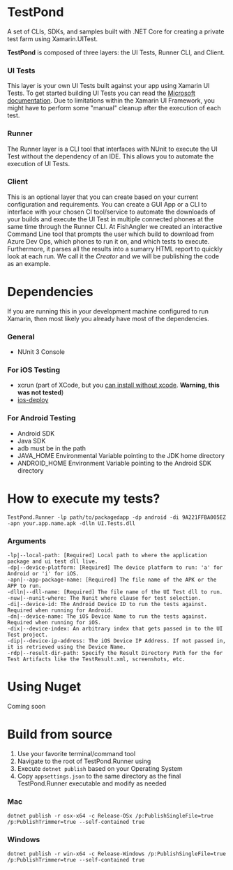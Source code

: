 # TestPond
A set of CLIs, SDKs, and samples built with .NET Core for creating a private test farm using Xamarin.UITest. 

**TestPond** is composed of three layers: the UI Tests, Runner CLI, and Client.

### UI Tests
This layer is your own UI Tests built against your app using Xamarin UI Tests. To get started building UI Tests you can read the [Microsoft documentation](https://docs.microsoft.com/en-us/appcenter/test-cloud/uitest/).
Due to limitations within the Xamarin UI Framework, you might have to perform some "manual" cleanup after the execution of each test.

### Runner
The Runner layer is a CLI tool that interfaces with NUnit to execute the UI Test without the dependency of an IDE. This allows you to automate the execution of UI Tests.

### Client
This is an optional layer that you can create based on your current configuration and requirements. You can create a GUI App or a CLI to interface with your chosen CI tool/service to automate the downloads of your builds and execute the UI Test in multiple connected phones at the same time through the Runner CLI.
At FishAngler we created an interactive Command Line tool that prompts the user which build to download from Azure Dev Ops, which phones to run it on, and which tests to execute. Furthermore, it parses all the results into a sumarry HTML report to quickly look at each run. We call it the *Creator* and we will be publishing the code as an example.

# Dependencies
If you are running this in your development machine configured to run Xamarin, then most likely you already have most of the dependencies.

### General
* NUnit 3 Console 

### For iOS Testing
* xcrun (part of XCode, but you [can install without xcode](https://mac-how-to.gadgethacks.com/how-to/install-command-line-developer-tools-without-xcode-0168115/). **Warning, this was not tested**)
* [ios-deploy](https://www.npmjs.com/package/ios-deploy)

### For Android Testing
* Android SDK
* Java SDK
* adb must be in the path
* JAVA_HOME Environmental Variable pointing to the JDK home directory
* ANDROID_HOME Environment Variable pointing to the Android SDK directory

# How to execute my tests?
`TestPond.Runner -lp path/to/packagedapp -dp android -di 9A221FFBA005EZ -apn your.app.name.apk -dlln UI.Tests.dll`

### Arguments
```
-lp|--local-path: [Required] Local path to where the application package and ui test dll live.
-dp|--device-platform: [Required] The device platform to run: 'a' for Android or 'i' for iOS.
-apn|--app-package-name: [Required] The file name of the APK or the APP to run.
-dlln|--dll-name: [Required] The file name of the UI Test dll to run.
-nuw|--nunit-where: The Nunit where clause for test selection.
-di|--device-id: The Android Device ID to run the tests against. Required when running for Android.
-dn|--device-name: The iOS Device Name to run the tests against. Required when running for iOS.
-dix|--device-index: An arbitrary index that gets passed in to the UI Test project.
-dip|--device-ip-address: The iOS Device IP Address. If not passed in, it is retrieved using the Device Name.
-rdp|--result-dir-path: Specify the Result Directory Path for the for Test Artifacts like the TestResult.xml, screenshots, etc.
```

# Using Nuget
Coming soon

# Build from source
1. Use your favorite terminal/command tool
2. Navigate to the root of TestPond.Runner using
3. Execute `dotnet publish` based on your Operating System
4. Copy `appsettings.json` to the same directory as the final TestPond.Runner executable and modify as needed

### Mac
`dotnet publish -r osx-x64 -c Release-OSx /p:PublishSingleFile=true /p:PublishTrimmer=true --self-contained true`

### Windows
`dotnet publish -r win-x64 -c Release-Windows /p:PublishSingleFile=true /p:PublishTrimmer=true --self-contained true`

